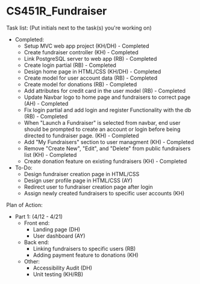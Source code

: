 # CS451R_Fundraiser

Task list: (Put initials next to the task(s) you're working on)
- Completed:
   - Setup MVC web app project (KH/DH) - Completed
   - Create fundraiser controller (KH) - Completed
   - Link PostgreSQL server to web app (RB) - Completed
   - Create login partial (RB) - Completed
   - Design home page in HTML/CSS (KH/DH) - Completed
   - Create model for user account data (RB) - Completed
   - Create model for donations (RB) - Completed
   - Add attributes for credit card in the user model (RB) - Completed
   - Update Navbar logo to home page and fundraisers to correct page (AH) - Completed
   - Fix login partial and add login and register Functionality with the db (RB) - Completed
   - When "Launch a Fundraiser" is selected from navbar, end user should be prompted to create an account or login before being directed to fundraiser page. (KH) - Completed
   - Add "My Fundraisers" section to user managment (KH) - Completed
   - Remove "Create New", "Edit", and "Delete" from public fundraisers list (KH) - Completed
   - Create donation feature on existing fundraisers (KH) - Completed
- To-Do:
   - Design fundraiser creation page in HTML/CSS
   - Design user profile page in HTML/CSS (AY)
   - Redirect user to fundraiser creation page after login
   - Assign newly created fundraisers to specific user accounts (KH)


Plan of Action:
- Part 1: (4/12 - 4/21)
   - Front end:
      - Landing page (DH)
      - User dashboard (AY)
   - Back end:
      - Linking fundraisers to specific users (RB)
      - Adding payment feature to donations (KH)
   - Other:
      - Accessibility Audit (DH)
      - Unit testing (KH/RB)

